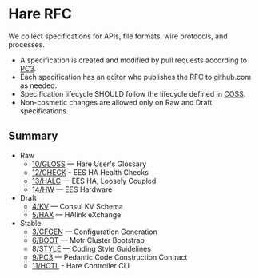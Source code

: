 <!--
  Copyright (c) 2020 Seagate Technology LLC and/or its Affiliates

  Licensed under the Apache License, Version 2.0 (the "License");
  you may not use this file except in compliance with the License.
  You may obtain a copy of the License at

      http://www.apache.org/licenses/LICENSE-2.0

  Unless required by applicable law or agreed to in writing, software
  distributed under the License is distributed on an "AS IS" BASIS,
  WITHOUT WARRANTIES OR CONDITIONS OF ANY KIND, either express or implied.
  See the License for the specific language governing permissions and
  limitations under the License.

  For any questions about this software or licensing,
  please email opensource@seagate.com or cortx-questions@seagate.com.
-->

# Hare RFC

We collect specifications for APIs, file formats, wire protocols, and
processes.

* A specification is created and modified by pull requests according to
  [PC3](rfc/9/README.md).
* Each specification has an editor who publishes the RFC to
  github.com as needed.
* Specification lifecycle SHOULD follow the lifecycle defined in
  [COSS](http://rfc.unprotocols.org/spec:2/COSS).
* Non-cosmetic changes are allowed only on Raw and Draft specifications.

## Summary

* Raw
  * [10/GLOSS](10/README.md) — Hare User's Glossary
  * [12/CHECK](12/README.md) - EES HA Health Checks
  * [13/HALC](13/README.md) — EES HA, Loosely Coupled
  * [14/HW](14/README.md) — EES Hardware
* Draft
  * [4/KV](4/README.md) — Consul KV Schema
  * [5/HAX](5/README.md) — HAlink eXchange
* Stable
  * [3/CFGEN](3/README.md) — Configuration Generation
  * [6/BOOT](6/README.md) — Motr Cluster Bootstrap
  * [8/STYLE](8/README.md) — Coding Style Guidelines
  * [9/PC3](9/README.md) — Pedantic Code Construction Contract
  * [11/HCTL](11/README.md) - Hare Controller CLI
